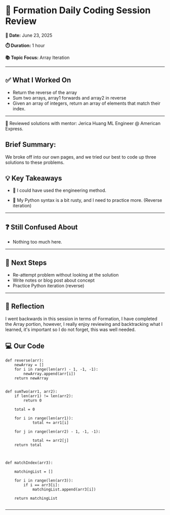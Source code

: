 # 🧠 Formation Daily Coding Session Review

**📅 Date:** June 23, 2025

**⏱️ Duration:** 1 hour

**📚 Topic Focus:** Array Iteration

---

## ✅ What I Worked On

- Return the reverse of the array
- Sum two arrays, array1 forwards and array2 in reverse
- Given an array of integers, return an array of elements that match their index.

---

🎼 Reviewed solutions with mentor: Jerica Huang ML Engineer @ American Express.

## **Brief Summary:**

We broke off into our own pages, and we tried our best to code up three solutions to these problems.

## 💡 Key Takeaways

- 🧩 I could have used the engineering method.

- 📀 My Python syntax is a bit rusty, and I need to practice more. (Reverse iteration)

---

## ❓ Still Confused About

- Nothing too much here.

---

## 🔄 Next Steps

- Re-attempt problem without looking at the solution
- Write notes or blog post about concept
- Practice Python iteration (reverse)

---

## 🧘 Reflection

I went backwards in this session in terms of Formation, I have completed the Array portion, however, I really enjoy reviewing and backtracking what I learned, it's important so I do not forget, this was well needed.

## 💻 Our Code

```
def reverse(arr):
    newArray = []
    for i in range(len(arr) - 1, -1, -1):
        newArray.append(arr[i])
    return newArray


def sumTwo(arr1, arr2):
    if len(arr1) != len(arr2):
        return 0

    total = 0

    for i in range(len(arr1)):
            total += arr1[i]

    for j in range(len(arr2) - 1, -1, -1):

            total += arr2[j]
    return total



def matchIndex(arr3):

    matchingList = []

    for i in range(len(arr3)):
        if i == arr3[i]:
            matchingList.append(arr3[i])

    return matchingList


```

---

